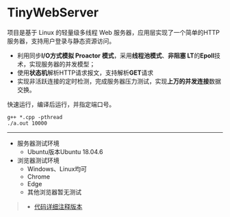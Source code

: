# TinyWebServer
项目是基于 Linux 的轻量级多线程 Web 服务器，应用层实现了一个简单的HTTP 服务器，支持用户登录与静态资源访问。

* 利用同步**I/O方式模拟 Proactor 模式**，采用**线程池模式**、**非阻塞 LT**的**Epoll**技术，实现服务器的并发模型；
* 使用**状态机**解析HTTP请求报文，支持解析**GET**请求
* 实现非活跃连接的定时检测，完成服务器压力测试，实现**上万的并发连接**数据交换。

快速运行，编译后运行，并指定端口号。
```
g++ *.cpp -pthread
./a.out 10000
```
------------
* 服务器测试环境
	* Ubuntu版本Ubuntu 18.04.6
* 浏览器测试环境
	* Windows、Linux均可
	* Chrome
	* Edge
	* 其他浏览器暂无测试
> * [代码详细注释版本](https://github.com/SamuelChu8848/TinyWebServe_with_Code_Comments)
